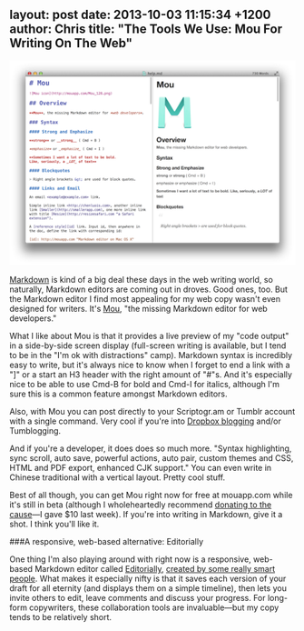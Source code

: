 layout: post
date: 2013-10-03 11:15:34 +1200
author: Chris
title: "The Tools We Use: Mou For Writing On The Web"
----

![Mou](/media/2013-10-03-Mou_Screenshot_1_402x.png)

<!-- excerpt -->

[Markdown][1] is kind of a big deal these days in the web writing world, so naturally, Markdown editors are coming out in droves. Good ones, too. But the Markdown editor I find most appealing for my web copy wasn't even designed for writers. It's [Mou][2], "the missing Markdown editor for web developers."

<!-- /excerpt -->

What I like about Mou is that it provides a live preview of my "code output" in a side-by-side screen display (full-screen writing is available, but I tend to be in the "I'm ok with distractions" camp). Markdown syntax is incredibly easy to write, but it's always nice to know when I forget to end a link with a "]" or a start an H3 header with the right amount of "#"s. And it's especially nice to be able to use Cmd-B for bold and Cmd-I for italics, although I'm sure this is a common feature amongst Markdown editors.

Also, with Mou you can post directly to your Scriptogr.am or Tumblr account with a single command. Very cool if you're into [Dropbox blogging][6] and/or Tumblogging. 

And if you're a developer, it does does so much more. "Syntax highlighting, sync scroll, auto save, powerful actions, auto pair, custom themes and CSS, HTML and PDF export, enhanced CJK support." You can even write in Chinese traditional with a vertical layout. Pretty cool stuff.

Best of all though, you can get Mou right now for free at mouapp.com while it's still in beta (although I wholeheartedly recommend [donating to the cause][3]—I gave $10 last week). If you're into writing in Markdown, give it a shot. I think you'll like it.

###A responsive, web-based alternative: Editorially

One thing I'm also playing around with right now is a responsive, web-based Markdown editor called [Editorially][4], [created by some really smart people][5]. What makes it especially nifty is that it saves each version of your draft for all eternity (and displays them on a simple timeline), then lets you invite others to edit, leave comments and discuss your progress. For long-form copywriters, these collaboration tools are invaluable—but my copy tends to be relatively short. 

[1]: http://daringfireball.net/projects/markdown/
[2]: http://mouapp.com/
[3]: http://mouapp.com/donate/
[4]: http://editorially.com/
[5]: http://aworkinglibrary.com/library/archives/editorially/
[6]: https://iwantmyname.com/blog/2013/09/own-your-content-the-rise-of-dropbox-blogging.html
